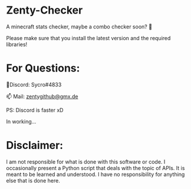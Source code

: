 # Zenty-Checker

A minecraft stats checker, maybe a combo checker soon? 👀

Please make sure that you install the latest version and the required libraries!

# For Questions:

💖Discord: Sycro#4833

📫 Mail: zentygithub@gmx.de

PS: Discord is faster xD



In working...

# Disclaimer:

I am not responsible for what is done with this software or code. I occasionally present a Python script that deals with the topic of APIs. It is meant to be learned and understood. I have no responsibility for anything else that is done here.
